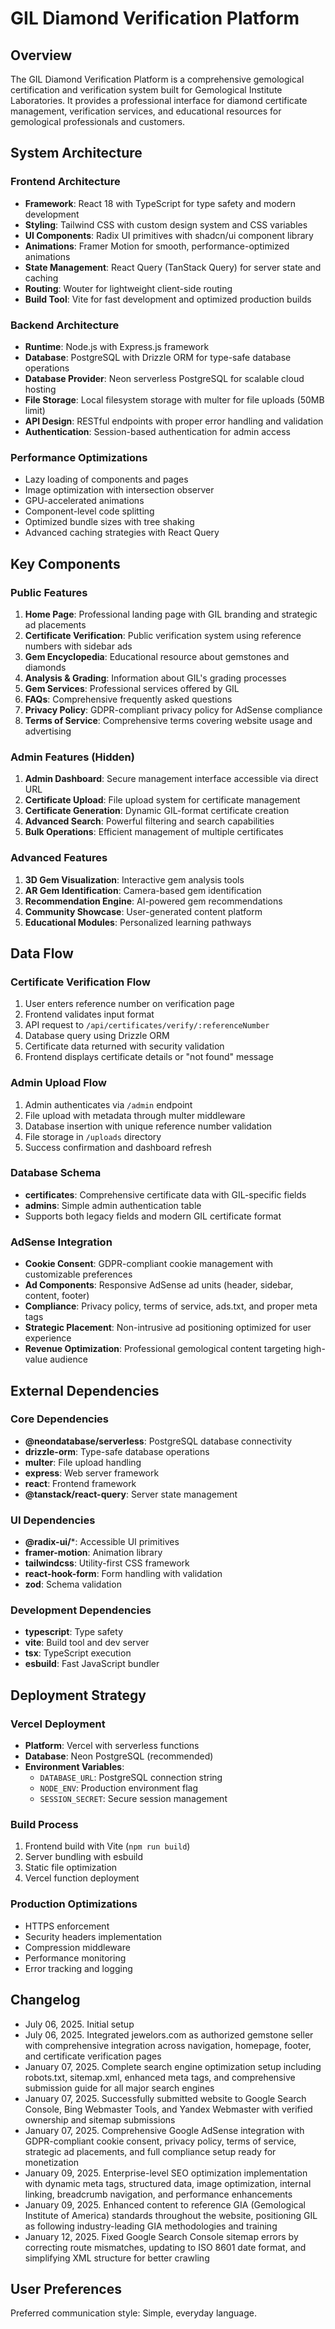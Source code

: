 # GIL Diamond Verification Platform

## Overview

The GIL Diamond Verification Platform is a comprehensive gemological certification and verification system built for Gemological Institute Laboratories. It provides a professional interface for diamond certificate management, verification services, and educational resources for gemological professionals and customers.

## System Architecture

### Frontend Architecture
- **Framework**: React 18 with TypeScript for type safety and modern development
- **Styling**: Tailwind CSS with custom design system and CSS variables
- **UI Components**: Radix UI primitives with shadcn/ui component library
- **Animations**: Framer Motion for smooth, performance-optimized animations
- **State Management**: React Query (TanStack Query) for server state and caching
- **Routing**: Wouter for lightweight client-side routing
- **Build Tool**: Vite for fast development and optimized production builds

### Backend Architecture
- **Runtime**: Node.js with Express.js framework
- **Database**: PostgreSQL with Drizzle ORM for type-safe database operations
- **Database Provider**: Neon serverless PostgreSQL for scalable cloud hosting
- **File Storage**: Local filesystem storage with multer for file uploads (50MB limit)
- **API Design**: RESTful endpoints with proper error handling and validation
- **Authentication**: Session-based authentication for admin access

### Performance Optimizations
- Lazy loading of components and pages
- Image optimization with intersection observer
- GPU-accelerated animations
- Component-level code splitting
- Optimized bundle sizes with tree shaking
- Advanced caching strategies with React Query

## Key Components

### Public Features
1. **Home Page**: Professional landing page with GIL branding and strategic ad placements
2. **Certificate Verification**: Public verification system using reference numbers with sidebar ads
3. **Gem Encyclopedia**: Educational resource about gemstones and diamonds
4. **Analysis & Grading**: Information about GIL's grading processes
5. **Gem Services**: Professional services offered by GIL
6. **FAQs**: Comprehensive frequently asked questions
7. **Privacy Policy**: GDPR-compliant privacy policy for AdSense compliance
8. **Terms of Service**: Comprehensive terms covering website usage and advertising

### Admin Features (Hidden)
1. **Admin Dashboard**: Secure management interface accessible via direct URL
2. **Certificate Upload**: File upload system for certificate management
3. **Certificate Generation**: Dynamic GIL-format certificate creation
4. **Advanced Search**: Powerful filtering and search capabilities
5. **Bulk Operations**: Efficient management of multiple certificates

### Advanced Features
1. **3D Gem Visualization**: Interactive gem analysis tools
2. **AR Gem Identification**: Camera-based gem identification
3. **Recommendation Engine**: AI-powered gem recommendations
4. **Community Showcase**: User-generated content platform
5. **Educational Modules**: Personalized learning pathways

## Data Flow

### Certificate Verification Flow
1. User enters reference number on verification page
2. Frontend validates input format
3. API request to `/api/certificates/verify/:referenceNumber`
4. Database query using Drizzle ORM
5. Certificate data returned with security validation
6. Frontend displays certificate details or "not found" message

### Admin Upload Flow
1. Admin authenticates via `/admin` endpoint
2. File upload with metadata through multer middleware
3. Database insertion with unique reference number validation
4. File storage in `/uploads` directory
5. Success confirmation and dashboard refresh

### Database Schema
- **certificates**: Comprehensive certificate data with GIL-specific fields
- **admins**: Simple admin authentication table
- Supports both legacy fields and modern GIL certificate format

### AdSense Integration
- **Cookie Consent**: GDPR-compliant cookie management with customizable preferences
- **Ad Components**: Responsive AdSense ad units (header, sidebar, content, footer)
- **Compliance**: Privacy policy, terms of service, ads.txt, and proper meta tags
- **Strategic Placement**: Non-intrusive ad positioning optimized for user experience
- **Revenue Optimization**: Professional gemological content targeting high-value audience

## External Dependencies

### Core Dependencies
- **@neondatabase/serverless**: PostgreSQL database connectivity
- **drizzle-orm**: Type-safe database operations
- **multer**: File upload handling
- **express**: Web server framework
- **react**: Frontend framework
- **@tanstack/react-query**: Server state management

### UI Dependencies
- **@radix-ui/***: Accessible UI primitives
- **framer-motion**: Animation library
- **tailwindcss**: Utility-first CSS framework
- **react-hook-form**: Form handling with validation
- **zod**: Schema validation

### Development Dependencies
- **typescript**: Type safety
- **vite**: Build tool and dev server
- **tsx**: TypeScript execution
- **esbuild**: Fast JavaScript bundler

## Deployment Strategy

### Vercel Deployment
- **Platform**: Vercel with serverless functions
- **Database**: Neon PostgreSQL (recommended)
- **Environment Variables**: 
  - `DATABASE_URL`: PostgreSQL connection string
  - `NODE_ENV`: Production environment flag
  - `SESSION_SECRET`: Secure session management

### Build Process
1. Frontend build with Vite (`npm run build`)
2. Server bundling with esbuild
3. Static file optimization
4. Vercel function deployment

### Production Optimizations
- HTTPS enforcement
- Security headers implementation
- Compression middleware
- Performance monitoring
- Error tracking and logging

## Changelog

- July 06, 2025. Initial setup
- July 06, 2025. Integrated jewelors.com as authorized gemstone seller with comprehensive integration across navigation, homepage, footer, and certificate verification pages
- January 07, 2025. Complete search engine optimization setup including robots.txt, sitemap.xml, enhanced meta tags, and comprehensive submission guide for all major search engines
- January 07, 2025. Successfully submitted website to Google Search Console, Bing Webmaster Tools, and Yandex Webmaster with verified ownership and sitemap submissions
- January 07, 2025. Comprehensive Google AdSense integration with GDPR-compliant cookie consent, privacy policy, terms of service, strategic ad placements, and full compliance setup ready for monetization
- January 09, 2025. Enterprise-level SEO optimization implementation with dynamic meta tags, structured data, image optimization, internal linking, breadcrumb navigation, and performance enhancements
- January 09, 2025. Enhanced content to reference GIA (Gemological Institute of America) standards throughout the website, positioning GIL as following industry-leading GIA methodologies and training
- January 12, 2025. Fixed Google Search Console sitemap errors by correcting route mismatches, updating to ISO 8601 date format, and simplifying XML structure for better crawling

## User Preferences

Preferred communication style: Simple, everyday language.